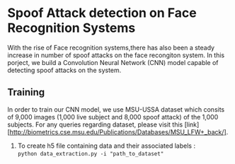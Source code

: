 # Spoof Attack detection on Face Recognition Systems #

With the rise of Face recognition systems,there has also been a steady increase in number of spoof attacks on the face recongiton system. In this porject, we build a Convolution Neural Network (CNN) model capable of detecting spoof attacks on the system.

## Training ##

In order to train our CNN model, we use MSU-USSA dataset which consits of 9,000 images (1,000 live subject and 8,000 spoof attack) of the 1,000 subjects. For any queries regarding dataset, please visit this [link] [http://biometrics.cse.msu.edu/Publications/Databases/MSU_LFW+_back/]. 

1. To create h5 file containing data and their associated labels :  
    ``` python data_extraction.py -i "path_to_dataset" ```
